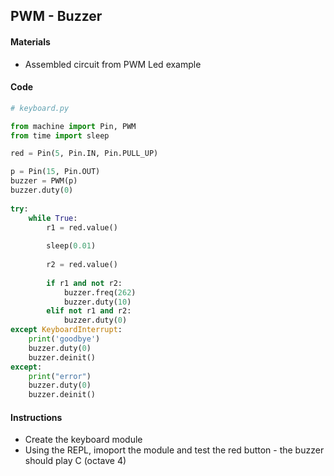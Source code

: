 ## PWM - Buzzer

#### Materials
 - Assembled circuit from PWM Led example

#### Code
```Python
# keyboard.py

from machine import Pin, PWM
from time import sleep

red = Pin(5, Pin.IN, Pin.PULL_UP)

p = Pin(15, Pin.OUT)
buzzer = PWM(p)
buzzer.duty(0)
    
try:
    while True:
        r1 = red.value()
        
        sleep(0.01)
        
        r2 = red.value()
        
        if r1 and not r2:
            buzzer.freq(262)
            buzzer.duty(10)
        elif not r1 and r2:
            buzzer.duty(0)
except KeyboardInterrupt:
    print('goodbye')
    buzzer.duty(0)
    buzzer.deinit()
except:
    print("error")
    buzzer.duty(0)
    buzzer.deinit()
```
#### Instructions
 - Create the keyboard module
 - Using the REPL, imoport the module and test the red button - the buzzer should play C (octave 4)
